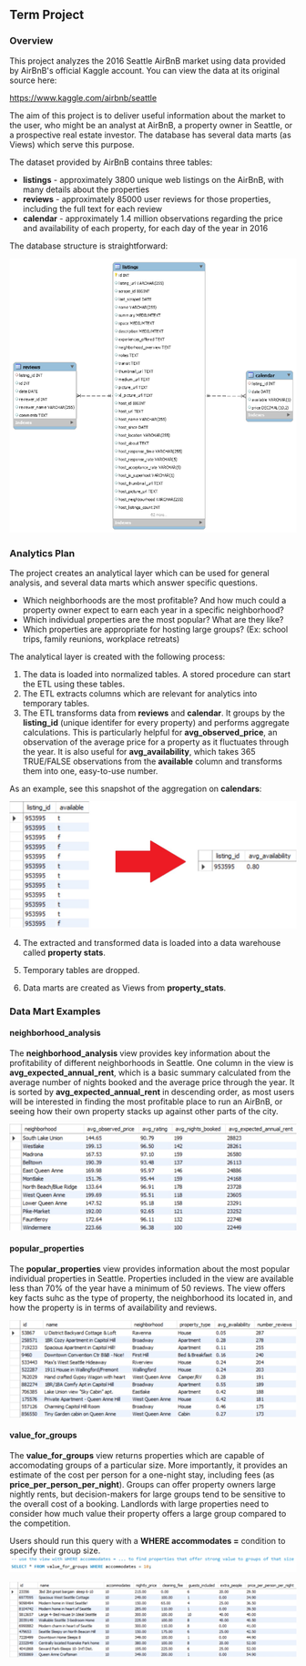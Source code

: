 ## Term Project

### Overview

This project analyzes the 2016 Seattle AirBnB market using data provided by AirBnB's official Kaggle account. You can view the data at its original source here:

https://www.kaggle.com/airbnb/seattle

The aim of this project is to deliver useful information about the market to the user, who might be an analyst at AirBnB, a property owner in Seattle, or a prospective real estate investor. The database has several data marts (as Views) which serve this purpose.

The dataset provided by AirBnB contains three tables:

+ **listings** - approximately 3800 unique web listings on the AirBnB, with many details about the properties  
+ **reviews** - approximately 85000 user reviews for those properties, including the full text for each review  
+ **calendar** - approximately 1.4 million observations regarding the price and availability of each property, for each day of the year in 2016  

The database structure is straightforward:

![Database Diagram](/term/ERD_airbnb_seattle.png)


### Analytics Plan

The project creates an analytical layer which can be used for general analysis, and several data marts which answer specific questions.

+ Which neighborhoods are the most profitable? And how much could a property owner expect to earn each year in a specific neighborhood?
+ Which individual properties are the most popular? What are they like?
+ Which properties are appropriate for hosting large groups? (Ex: school trips, family reunions, workplace retreats)  

The analytical layer is created with the following process:  
  
1. The data is loaded into normalized tables. A stored procedure can start the ETL using these tables.
2. The ETL extracts columns which are relevant for analytics into temporary tables.
3. The ETL transforms data from **reviews** and **calendar**. It groups by the **listing_id** (unique identifer for every property) and performs aggregate calculations. This is particularly helpful for **avg_observed_price**, an observation of the average price for a property as it fluctuates through the year. It is also useful for **avg_availability**, which takes 365 TRUE/FALSE observations from the **available** column and transforms them into one, easy-to-use number.

As an example, see this snapshot of the aggregation on **calendars**:

![creation of avg_availability column](https://github.com/joyce-john/DE1/blob/master/term/screenshots/ETL_calendar_transform.jpg)


4. The extracted and transformed data is loaded into a data warehouse called **property stats**.

5. Temporary tables are dropped.

6. Data marts are created as Views from **property_stats**.


### Data Mart Examples

#### **neighborhood_analysis**

The **neighborhood_analysis** view provides key information about the profitability of different neighborhoods in Seattle. One column in the view is **avg_expected_annual_rent**, which is a basic summary calculated from the average number of nights booked and the average price through the year. It is sorted by **avg_expected_annual_rent** in descending order, as most users will be interested in finding the most profitable place to run an AirBnB, or seeing how their own property stacks up against other parts of the city.

![neighborhood_analysis](https://github.com/joyce-john/DE1/blob/master/term/screenshots/neighborhood_analysis_view.jpg)

#### **popular_properties**

The **popular_properties** view provides information about the most popular individual properties in Seattle. Properties included in the view are available less than 70% of the year have a minimum of 50 reviews. The view offers key facts suhc as the type of property, the neighborhood its located in, and how the property is in terms of availability and reviews.

![popular_properties](https://github.com/joyce-john/DE1/blob/master/term/screenshots/popular_properties_view.jpg)

#### **value_for_groups**

The **value_for_groups** view returns properties which are capable of accomodating groups of a particular size. More importantly, it provides an estimate of the cost per person for a one-night stay, including fees (as **price_per_person_per_night**). Groups can offer property owners large nightly rents, but decision-makers for large groups tend to be sensitive to the overall cost of a booking. Landlords with large properties need to consider how much value their property offers a large group compared to the competition.   

Users should run this query with a **WHERE accommodates =** condition to specify their group size.
![value_for_groups_query](https://github.com/joyce-john/DE1/blob/master/term/screenshots/value_for_groups_query.jpg)

![value_for_groups_view](https://github.com/joyce-john/DE1/blob/master/term/screenshots/value_for_groups_view.jpg)

	



